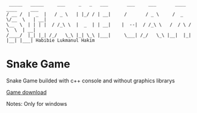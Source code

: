  ```` 
  _____   _____     ___     _   _   ___       ___     ___       ____  ____     ___
 / __ /  |  _  |   / _ \   | |_/ / | __|     /       / _ \     /  _ \/__  \   | __|
 \__  \  | | | |  / /_\ \  |  _  | | __|    |  --|  / /_\ \   /  / \ /  \  \  | __|
 /____/  |_| |_| /_/   \_\ |_| \_\ |___|     \___| /_/   \_\ |__|  |_|   |__| |___| Habibie Lukmanul Hakim
 ```` 
# Snake Game
Snake Game builded with c++ console and without graphics librarys

[Game download](game.exe)



Notes:
Only for windows

